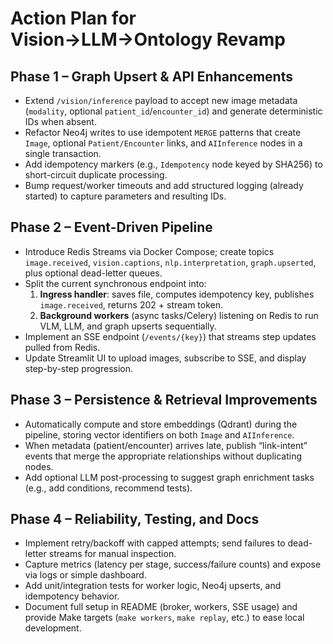 # Action Plan for Vision→LLM→Ontology Revamp

## Phase 1 – Graph Upsert & API Enhancements
- Extend `/vision/inference` payload to accept new image metadata (`modality`, optional `patient_id`/`encounter_id`) and generate deterministic IDs when absent.
- Refactor Neo4j writes to use idempotent `MERGE` patterns that create `Image`, optional `Patient/Encounter` links, and `AIInference` nodes in a single transaction.
- Add idempotency markers (e.g., `Idempotency` node keyed by SHA256) to short-circuit duplicate processing.
- Bump request/worker timeouts and add structured logging (already started) to capture parameters and resulting IDs.

## Phase 2 – Event-Driven Pipeline
- Introduce Redis Streams via Docker Compose; create topics `image.received`, `vision.captions`, `nlp.interpretation`, `graph.upserted`, plus optional dead-letter queues.
- Split the current synchronous endpoint into:
  1. **Ingress handler**: saves file, computes idempotency key, publishes `image.received`, returns 202 + stream token.
  2. **Background workers** (async tasks/Celery) listening on Redis to run VLM, LLM, and graph upserts sequentially.
- Implement an SSE endpoint (`/events/{key}`) that streams step updates pulled from Redis.
- Update Streamlit UI to upload images, subscribe to SSE, and display step-by-step progression.

## Phase 3 – Persistence & Retrieval Improvements
- Automatically compute and store embeddings (Qdrant) during the pipeline, storing vector identifiers on both `Image` and `AIInference`.
- When metadata (patient/encounter) arrives late, publish “link-intent” events that merge the appropriate relationships without duplicating nodes.
- Add optional LLM post-processing to suggest graph enrichment tasks (e.g., add conditions, recommend tests).

## Phase 4 – Reliability, Testing, and Docs
- Implement retry/backoff with capped attempts; send failures to dead-letter streams for manual inspection.
- Capture metrics (latency per stage, success/failure counts) and expose via logs or simple dashboard.
- Add unit/integration tests for worker logic, Neo4j upserts, and idempotency behavior.
- Document full setup in README (broker, workers, SSE usage) and provide Make targets (`make workers`, `make replay`, etc.) to ease local development.
